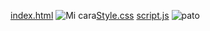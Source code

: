 [index.html](https://github.com/user-attachments/files/22201571/index.html)
![Mi cara](https://github.com/user-attachments/assets/0246f44b-b26d-434a-bb6e-8c2aa4d0cc21)[Style.css](https://github.com/user-attachments/files/22201573/Style.css)
[script.js](https://github.com/user-attachments/files/22201572/script.js)
![pato](https://github.com/user-attachments/assets/c0b55a09-48d8-4700-b385-3ece4d769d63)
